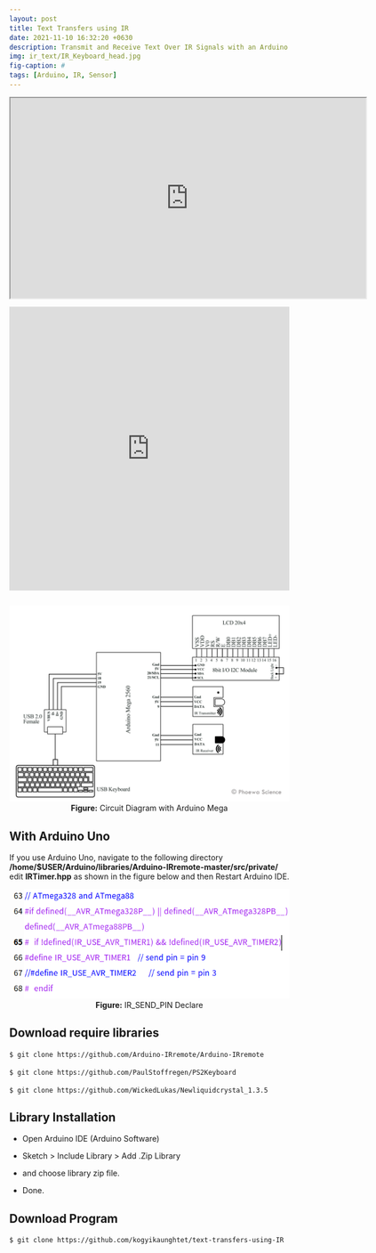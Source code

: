 ```yaml
---
layout: post
title: Text Transfers using IR
date: 2021-11-10 16:32:20 +0630
description: Transmit and Receive Text Over IR Signals with an Arduino
img: ir_text/IR_Keyboard_head.jpg
fig-caption: #
tags: [Arduino, IR, Sensor]
---
```


<div class="responsive-embed flex-video">
<iframe width="640" height="360" src="https://www.youtube.com/embed/69sT6WVUgx4" title="YouTube video player" gesture="media" allow="encrypted-media" allowfullscreen></iframe>
</div>

<iframe src="https://create.arduino.cc/example/builtin/02.Digital%5CBlinkWithoutDelay/BlinkWithoutDelay/preview?embed" style="height:510px;width:100%;margin:10px 0" frameBorder="0"></iframe>

<p align="center">
<img src="/assets/img/ir_text/ir_circuit.jpg">
<br>
<a><b>Figure:</b> Circuit Diagram with Arduino Mega</a>
</p>

## With Arduino Uno
If you use Arduino Uno, navigate to the following directory
<br>
**/home/$USER/Arduino/libraries/Arduino-IRremote-master/src/private/**
<br>
edit **IRTimer.hpp** as shown in the figure below and then Restart Arduino IDE.

<p align="center">
<img src="/assets/img/ir_text/IRTimer.png">
<br>
<a><b>Figure:</b> IR_SEND_PIN Declare</a>
</p>

## Download require libraries
~~~~~~~~
$ git clone https://github.com/Arduino-IRremote/Arduino-IRremote
 
$ git clone https://github.com/PaulStoffregen/PS2Keyboard

$ git clone https://github.com/WickedLukas/Newliquidcrystal_1.3.5
~~~~~~~~
    
## Library Installation

* Open Arduino IDE (Arduino Software)

* Sketch > Include Library > Add .Zip Library

* and choose library zip file.

* Done.

## Download Program
~~~~~~~~
$ git clone https://github.com/kogyikaunghtet/text-transfers-using-IR
~~~~~~~~
